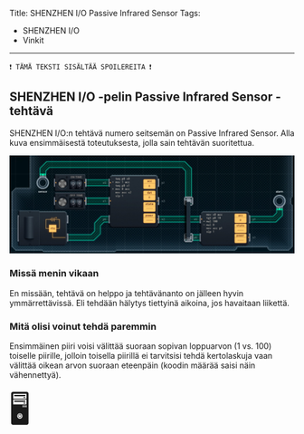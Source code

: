 Title: SHENZHEN I/O Passive Infrared Sensor
Tags: 
  - SHENZHEN I/O
  - Vinkit
---
`❗ TÄMÄ TEKSTI SISÄLTÄÄ SPOILEREITA ❗`

## SHENZHEN I/O -pelin Passive Infrared Sensor -tehtävä
SHENZHEN I/O:n tehtävä numero seitsemän on Passive Infrared Sensor. Alla kuva ensimmäisestä toteutuksesta, jolla sain tehtävän suoritettua.

![Passive Infrared Sensor](../images/shenzhen_07.jpg)  

### Missä menin vikaan

En missään, tehtävä on helppo ja tehtävänanto on jälleen hyvin ymmärrettävissä. Eli tehdään hälytys tiettyinä aikoina, jos havaitaan liikettä.

### Mitä olisi voinut tehdä paremmin

Ensimmäinen piiri voisi välittää suoraan sopivan loppuarvon (1 vs. 100) toiselle piirille, jolloin toisella piirillä ei tarvitsisi tehdä kertolaskuja vaan välittää oikean arvon suoraan eteenpäin (koodin määrää saisi näin vähennettyä).

<span style="font-size:4em;">🖥️</span>